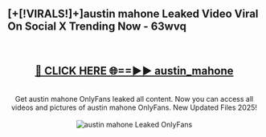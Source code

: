 <h2>[+[!VIRALS!]+]austin mahone Leaked Video Viral On Social X Trending Now - 63wvq</h2>
<br>
<div align="center">
<h2><a href="https://libra.edu.pl?austin_mahone" rel="nofollow">🔴 CLICK HERE 🌐==►► austin_mahone</a></h2>
<br>
Get austin mahone OnlyFans leaked all content. Now you can access all videos and pictures of austin mahone OnlyFans. New Updated Files 2025!
<br>
<br>
<a href="https://libra.edu.pl?austin_mahone" rel="nofollow" data-target="animated-image.originalLink"><img src="https://i.ibb.co.com/WyWwxjT/player-gif2.gif" alt="austin mahone Leaked OnlyFans" style="max-width: 100%; display: inline-block;" data-target="animated-image.originalImage"></a>
</div>
<br>